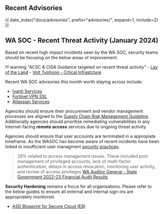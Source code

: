 ## Recent Advisories

{{ date_index("docs/advisories", prefix="advisories/", expand=1, include=2) }}

## WA SOC - Recent Threat Activity (January 2024)

Based on recent high impact incidents seen by the WA SOC, security teams should be focusing on the below areas of improvement:

!!! warning "ACSC & CISA Guidance targeted on recent threat activity"
    - [Lay of the Land](https://www.cyber.gov.au/about-us/view-all-content/alerts-and-advisories/identifying-and-mitigating-living-off-the-land-techniques)
    - [Volt Typhoon - Crtical Infrastcture](https://www.cyber.gov.au/about-us/view-all-content/alerts-and-advisories/prc-state-sponsored-actors-compromise-and-maintain-persistent-access-us-critical-infrastructure)

Recent WA SOC advisories this month worth staying across include:

- [Ivanti Services](https://soc.cyber.wa.gov.au/advisories/20240122002-Ivanti-CISA-Guidance/)
- [Fortinet VPN SSL](https://soc.cyber.wa.gov.au/advisories/20240209002-Fortinet-Multiple-RCE-Vulnerabilities-Exploited/)
- [Atlassian Services](https://soc.cyber.wa.gov.au/advisories/20240130002-Atlassian-Confluence-Data-Center-Known-Exploited-Vulnerabilities/)

Agencies should ensure their procurement and vendor management processes are aligned to the [Supply Chain Risk Management Guideline](guidelines/supply-chain-risk-mgmt.md). Additionally agencies should prioritise remediating vulnerabilities in any internet-facing **remote access** services due to ongoing threat activity.

Agencies should ensure that user accouints are terminated in a appropiate timeframe. As the WASOC has become aware of recent incidents have been linked to insufficient user managment [security practices](https://www.cyber.gov.au/resources-business-and-government/essential-cyber-security/ism/cyber-security-guidelines/guidelines-personnel-security).

> 29% related to access management issues. These included poor management of privileged accounts, lack of multi-factor authentication, delays in access revocation, monitoring user activity, and review of access privileges [WA Auditor General - State Government 2022-23 Financial Audit Results](https://audit.wa.gov.au/reports-and-publications/reports/financial-audit-results-state-government-2022-23/)

**Security Hardening** remains a focus for all organisations. Please refer to the below guides to ensure all external and internal sign-ins are appropriately monitored.

- [ASD Blueprint for Secure Cloud (E8)](https://blueprint.asd.gov.au/security-and-governance/essential-eight/)

